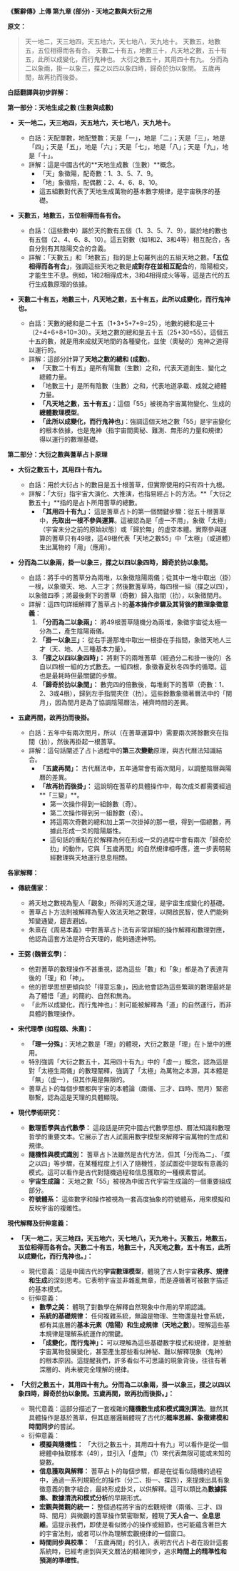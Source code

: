 **《繫辭傳》上傳 第九章 (部分) - 天地之數與大衍之用**

**原文：**

> 天一地二，天三地四，天五地六，天七地八，天九地十。
> 天數五，地數五，五位相得而各有合。
> 天數二十有五，地數三十，凡天地之數，五十有五，此所以成變化，而行鬼神也。
> 大衍之數五十，其用四十有九。
> 分而為二以象兩，掛一以象三，揲之以四以象四時，歸奇於扐以象閏。
> 五歲再閏，故再扐而後掛。

**白話翻譯與初步詳解：**

**第一部分：天地生成之數 (生數與成數)**

*   **天一地二，天三地四，天五地六，天七地八，天九地十。**
    *   白話：天配單數，地配雙數：天是「一」，地是「二」；天是「三」，地是「四」；天是「五」，地是「六」；天是「七」，地是「八」；天是「九」，地是「十」。
    *   詳解：這是中國古代的**天地生成數（生數）**概念。
        *   「天」象徵陽，配奇數：1、3、5、7、9。
        *   「地」象徵陰，配偶數：2、4、6、8、10。
        *   這五組數對代表了天地生成萬物的基本數字規律，是宇宙秩序的基礎。

*   **天數五，地數五，五位相得而各有合。**
    *   白話：（這些數中）屬於天的數有五個（1、3、5、7、9），屬於地的數也有五個（2、4、6、8、10）。這五對數（如1和2、3和4等）相互配合，各自分別有其陰陽交合的含義。
    *   詳解：「天數五」和「地數五」指的是上句羅列出的五組天地之數。**「五位相得而各有合」**，強調這些天地之數是**成對存在並相互配合**的，陰陽相交，才能生生不息。例如，1和2相得成木，3和4相得成火等等，這是古代的五行生成數原理的依據。

*   **天數二十有五，地數三十，凡天地之數，五十有五，此所以成變化，而行鬼神也。**
    *   白話：天數的總和是二十五（1+3+5+7+9=25），地數的總和是三十（2+4+6+8+10=30）。天地之數的總和是五十五（25+30=55）。這個五十五的數，就是用來成就天地間的各種變化，並使（奧秘的）鬼神之道得以運行的。
    *   詳解：這部分計算了**天地之數的總和 (成數)**。
        *   「天數二十有五」是所有陽數（生數）之和，代表天道創生、變化之總體力量。
        *   「地數三十」是所有陰數（生數）之和，代表地道承載、成就之總體力量。
        *   **「凡天地之數，五十有五」**：這個「55」被視為宇宙萬物變化、生成的**總體數理模型**。
        *   **「此所以成變化，而行鬼神也」**：強調這個天地之數「55」是宇宙變化的根本依據，也是鬼神（指宇宙間奧秘、難測、無形的力量和規律）得以運行的數理基礎。

**第二部分：大衍之數與蓍草占卜原理**

*   **大衍之數五十，其用四十有九。**
    *   白話：用於大衍占卜的數目是五十根蓍草，但實際使用的只有四十九根。
    *   詳解：「大衍」指宇宙大演化、大推演，也指易經占卜的方法。**「大衍之數五十」**指的是占卜所用蓍草的總數。
        *   **「其用四十有九」：** 這是蓍草占卜的第一個關鍵步驟：從五十根蓍草中，**先取出一根不參與運算**。這被認為是「虛一不用」，象徵「太極」（宇宙未分之前的原始狀態）或「歸於無」的虛空本體。實際參與運算的蓍草只有49根，這49根代表「天地之數55」中「太極」（或道體）生出萬物的「用」（應用）。

*   **分而為二以象兩，掛一以象三，揲之以四以象四時，歸奇於扐以象閏。**
    *   白話：將手中的蓍草分為兩堆，以象徵陰陽兩儀；從其中一堆中取出（掛）一根，以象徵天、地、人三才；然後數蓍草時，每四根一組（揲之以四），以象徵四季；將最後剩下的蓍草（奇數）歸入指間（扐），以象徵閏月。
    *   詳解：這四句詳細解釋了蓍草占卜的**基本操作步驟及其背後的數理象徵意義**：
        1.  **「分而為二以象兩」：** 將49根蓍草隨機分為兩堆，象徵宇宙從太極一分為二，產生陰陽兩儀。
        2.  **「掛一以象三」：** 從右手邊那堆中取出一根掛在手指間，象徵天地人三才（天、地、人三種基本力量）。
        3.  **「揲之以四以象四時」：** 將剩下的兩堆蓍草（經過分二和掛一後的）各自以四根一組的方式數去。一組四根，象徵春夏秋冬四季的循環。這也是最耗時但最關鍵的步驟。
        4.  **「歸奇於扐以象閏」：** 數完四的倍數後，每堆剩下的蓍草（奇數：1、2、3或4根），歸到左手指間夾住（扐）。這些餘數象徵著曆法中的「閏月」，因為閏月是為了協調陰陽曆法，補齊時間的差異。

*   **五歲再閏，故再扐而後掛。**
    *   白話：五年中有兩次閏月，所以（在蓍草運算中）需要兩次將餘數夾在指間（扐），然後再掛起一根蓍草。
    *   詳解：這句話闡述了占卜過程中的**第三次變動**原理，與古代曆法知識結合。
        *   **「五歲再閏」：** 古代曆法中，五年通常會有兩次閏月，以調整陰曆與陽曆的差異。
        *   **「故再扐而後掛」：** 這說明在蓍草的具體操作中，每次成爻都需要經過**「三變」**。
            *   第一次操作得到一組餘數（奇）。
            *   第二次操作得到另一組餘數（奇）。
            *   將這兩次奇數的總和加上第一次掛掉的那一根，得到一個總數，再據此形成一爻的陰陽屬性。
            *   這句話的重點在於解釋為何在形成一爻的過程中會有兩次「歸奇於扐」的動作，它與「五歲再閏」的自然規律相呼應，進一步表明易經數理與天地運行息息相關。

**各家解釋：**

*   **傳統儒家：**
    *   將天地之數視為聖人「觀象」所得的天道之理，是宇宙生成變化的基礎。
    *   蓍草占卜方法則被解釋為聖人效法天地之數理，以開啟民智，使人們能夠知變通變，趨吉避凶。
    *   朱熹在《周易本義》中對蓍草占卜法有非常詳細的操作解釋和數理對應，他認為這套方法是符合天理的，能夠通達神明。

*   **王弼 (魏晉玄學)：**
    *   他對蓍草的數理操作不甚重視，認為這些「數」和「象」都是為了表達背後的「理」和「神」。
    *   他的哲學思想更傾向於「得意忘象」，因此他會認為這些繁瑣的數理最終是為了體悟「道」的簡約、自然和無為。
    *   「此所以成變化，而行鬼神也」：則可能被解釋為「道」的自然運行，而非具體的數理操作。

*   **宋代理學 (如程頤、朱熹)：**
    *   **「理一分殊」**：天地之數是「理」的體現，大衍之數是「理」在卜筮中的應用。
    *   特別強調「大衍之數五十，其用四十有九」中的「虛一」概念，認為這是對「太極生兩儀」的數理闡釋，強調了「太極」為萬物之本源，其本體是「無」（虛一），但其作用是無限的。
    *   蓍草占卜的每個步驟都與宇宙的本體論（兩儀、三才、四時、閏月）緊密聯繫，認為這是天理的具體顯現。

*   **現代學術研究：**
    *   **數理哲學與古代數學：** 這段話是研究中國古代數學思想、曆法知識和數理哲學的重要文本。它展示了古人試圖用數字模型來解釋宇宙萬物的生成和規律。
    *   **隨機性與模式識別：** 蓍草占卜法雖然是古代方法，但其「分而為二」、「揲之以四」等步驟，在某種程度上引入了隨機性，並試圖從中提取有意義的模式。這可以看作是古代對隨機過程和信息獲取的一種樸素嘗試。
    *   **宇宙生成論：** 天地之數「55」被視為中國古代宇宙生成論的一個重要組成部分。
    *   **符號體系：** 這些數字和操作被視為一套高度抽象的符號體系，用來模擬和反映宇宙的複雜性。

**現代解釋及衍伸意義：**

*   **「天一地二，天三地四，天五地六，天七地八，天九地十。天數五，地數五，五位相得而各有合。天數二十有五，地數三十，凡天地之數，五十有五，此所以成變化，而行鬼神也。」：**
    *   現代意義：這是中國古代的**宇宙數理模型**，體現了古人對宇宙**秩序、規律和生成**的深刻思考。它表明宇宙並非雜亂無章，而是遵循著可被數字描述的基本模式。
    *   衍伸意義：
        *   **數學之美：** 體現了對數學在解釋自然現象中作用的早期認識。
        *   **系統的基礎規律：** 任何複雜系統，無論是物理、生物還是社會系統，都有其底層的**基本元素（陰陽）**和**生成規律（天地之數）**。理解這些基本規律是理解系統運作的關鍵。
        *   **「成變化，而行鬼神」：** 可以理解為這些基礎數字模式和規律，是推動宇宙萬物發展變化，甚至產生那些看似神秘、難以解釋現象（鬼神）的根本原因。這提醒我們，許多看似不可思議的現象背後，往往有著深層的、尚未被完全理解的規律。

*   **「大衍之數五十，其用四十有九。分而為二以象兩，掛一以象三，揲之以四以象四時，歸奇於扐以象閏。五歲再閏，故再扐而後掛。」：**
    *   現代意義：這部分描述了一套複雜的**隨機數生成和模式識別算法**。雖然其具體操作是基於蓍草，但其底層邏輯體現了古代的**概率思維、象徵建模和時間同步**的嘗試。
    *   衍伸意義：
        *   **模擬與隨機性：** 「大衍之數五十，其用四十有九」可以看作是從一個總體中抽取樣本（49），並引入「虛無」（1）來代表無限可能或未知的變數。
        *   **信息獲取與解釋：** 蓍草占卜的每個步驟，都是在從看似隨機的過程中，通過一系列規範化的操作（分二、掛一、揲四），來提煉出具有象徵意義的數字組合，最終形成卦爻，以供解釋。這可以類比為**數據採集、數據清洗和模式分析**的早期形式。
        *   **宏觀與微觀的統一：** 整個過程將宇宙的宏觀規律（兩儀、三才、四時、閏月）與微觀的蓍草操作緊密聯繫，體現了**天人合一、全息思維**。這提示我們，即使是看似微小的操作或細節，也可能蘊含著巨大的宇宙法則，或者可以作為理解宏觀規律的一個窗口。
        *   **時間同步與校準：** 「五歲再閏」的引入，表明古代占卜者在設計這套系統時，已經考慮到與天文曆法的精確同步，追求**時間上的精準性和預測的準確性**。